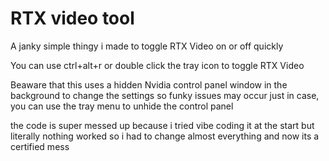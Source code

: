 # RTX video tool
A janky simple thingy i made to toggle RTX Video on or off quickly

You can use ctrl+alt+r or double click the tray icon to toggle RTX Video

Beaware that this uses a hidden Nvidia control panel window in the background to change the settings so funky issues may occur
just in case, you can use the tray menu to unhide the control panel

the code is super messed up because i tried vibe coding it at the start but literally nothing worked so i had to change almost everything and now its a certified mess